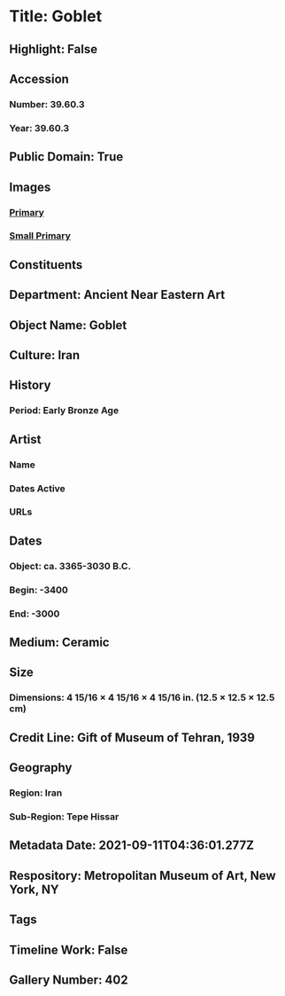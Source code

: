 # Title: Goblet
## Highlight: False
## Accession
### Number: 39.60.3
### Year: 39.60.3
## Public Domain: True
## Images
### [Primary](https://images.metmuseum.org/CRDImages/an/original/hb39_60_3.jpg)
### [Small Primary](https://images.metmuseum.org/CRDImages/an/web-large/hb39_60_3.jpg)
## Constituents
## Department: Ancient Near Eastern Art
## Object Name: Goblet
## Culture: Iran
## History
### Period: Early Bronze Age
## Artist
### Name
### Dates Active
### URLs
## Dates
### Object: ca. 3365-3030 B.C.
### Begin: -3400
### End: -3000
## Medium: Ceramic
## Size
### Dimensions: 4 15/16 × 4 15/16 × 4 15/16 in. (12.5 × 12.5 × 12.5 cm)
## Credit Line: Gift of Museum of Tehran, 1939
## Geography
### Region: Iran
### Sub-Region: Tepe Hissar
## Metadata Date: 2021-09-11T04:36:01.277Z
## Respository: Metropolitan Museum of Art, New York, NY
## Tags
## Timeline Work: False
## Gallery Number: 402
